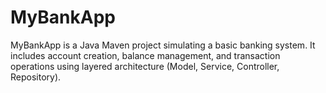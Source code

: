 # MyBankApp
MyBankApp is a Java Maven project simulating a basic banking system. It includes account creation, balance management, and transaction operations using layered architecture (Model, Service, Controller, Repository).
